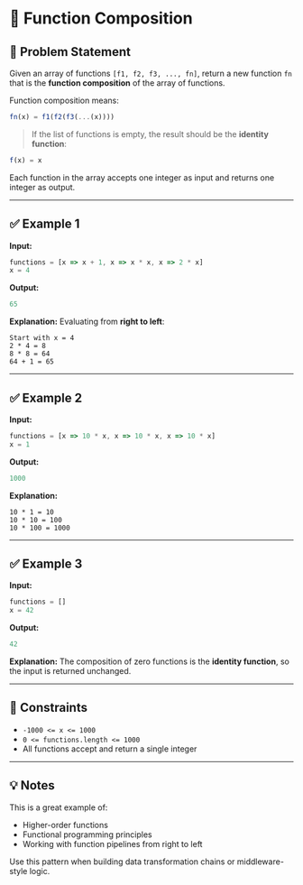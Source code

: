 # 🔁 Function Composition

## 🧩 Problem Statement

Given an array of functions `[f1, f2, f3, ..., fn]`, return a new function `fn` that is the **function composition** of the array of functions.

Function composition means:
```js
fn(x) = f1(f2(f3(...(x))))
```

> If the list of functions is empty, the result should be the **identity function**:
```js
f(x) = x
```

Each function in the array accepts one integer as input and returns one integer as output.

---

## ✅ Example 1

**Input:**
```js
functions = [x => x + 1, x => x * x, x => 2 * x]
x = 4
```

**Output:**
```js
65
```

**Explanation:**
Evaluating from **right to left**:
```
Start with x = 4
2 * 4 = 8
8 * 8 = 64
64 + 1 = 65
```

---

## ✅ Example 2

**Input:**
```js
functions = [x => 10 * x, x => 10 * x, x => 10 * x]
x = 1
```

**Output:**
```js
1000
```

**Explanation:**
```
10 * 1 = 10
10 * 10 = 100
10 * 100 = 1000
```

---

## ✅ Example 3

**Input:**
```js
functions = []
x = 42
```

**Output:**
```js
42
```

**Explanation:**
The composition of zero functions is the **identity function**, so the input is returned unchanged.

---

## 📏 Constraints

- `-1000 <= x <= 1000`
- `0 <= functions.length <= 1000`
- All functions accept and return a single integer

---

## 💡 Notes

This is a great example of:
- Higher-order functions
- Functional programming principles
- Working with function pipelines from right to left

Use this pattern when building data transformation chains or middleware-style logic.
